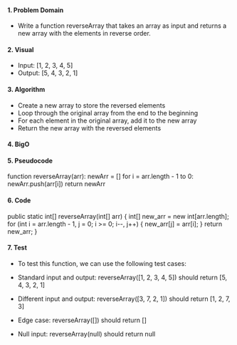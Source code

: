 #### 1. Problem Domain
- Write a function reverseArray that takes an array as input and returns a new array with the elements in reverse order.

#### 2. Visual
- Input: [1, 2, 3, 4, 5]
- Output: [5, 4, 3, 2, 1]

#### 3. Algorithm
- Create a new array to store the reversed elements
- Loop through the original array from the end to the beginning
- For each element in the original array, add it to the new array
- Return the new array with the reversed elements

#### 4. BigO


#### 5. Pseudocode
function reverseArray(arr):
  newArr = []
  for i = arr.length - 1 to 0:
    newArr.push(arr[i])
  return newArr

#### 6. Code
public static int[] reverseArray(int[] arr) {
    int[] new_arr = new int[arr.length];
    for (int i = arr.length - 1, j = 0; i >= 0; i--, j++) {
        new_arr[j] = arr[i];
    }
    return new_arr;
}

#### 7. Test
- To test this function, we can use the following test cases:

- Standard input and output: reverseArray([1, 2, 3, 4, 5]) should return [5, 4, 3, 2, 1]
- Different input and output: reverseArray([3, 7, 2, 1]) should return [1, 2, 7, 3]
- Edge case: reverseArray([]) should return []
- Null input: reverseArray(null) should return null